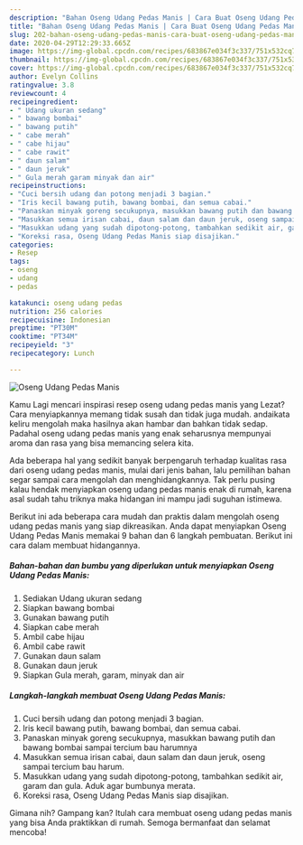 ```yaml
---
description: "Bahan Oseng Udang Pedas Manis | Cara Buat Oseng Udang Pedas Manis Yang Bikin Ngiler"
title: "Bahan Oseng Udang Pedas Manis | Cara Buat Oseng Udang Pedas Manis Yang Bikin Ngiler"
slug: 202-bahan-oseng-udang-pedas-manis-cara-buat-oseng-udang-pedas-manis-yang-bikin-ngiler
date: 2020-04-29T12:29:33.665Z
image: https://img-global.cpcdn.com/recipes/683867e034f3c337/751x532cq70/oseng-udang-pedas-manis-foto-resep-utama.jpg
thumbnail: https://img-global.cpcdn.com/recipes/683867e034f3c337/751x532cq70/oseng-udang-pedas-manis-foto-resep-utama.jpg
cover: https://img-global.cpcdn.com/recipes/683867e034f3c337/751x532cq70/oseng-udang-pedas-manis-foto-resep-utama.jpg
author: Evelyn Collins
ratingvalue: 3.8
reviewcount: 4
recipeingredient:
- " Udang ukuran sedang"
- " bawang bombai"
- " bawang putih"
- " cabe merah"
- " cabe hijau"
- " cabe rawit"
- " daun salam"
- " daun jeruk"
- " Gula merah garam minyak dan air"
recipeinstructions:
- "Cuci bersih udang dan potong menjadi 3 bagian."
- "Iris kecil bawang putih, bawang bombai, dan semua cabai."
- "Panaskan minyak goreng secukupnya, masukkan bawang putih dan bawang bombai sampai tercium bau harumnya"
- "Masukkan semua irisan cabai, daun salam dan daun jeruk, oseng sampai tercium bau harum."
- "Masukkan udang yang sudah dipotong-potong, tambahkan sedikit air, garam dan gula. Aduk agar bumbunya merata."
- "Koreksi rasa, Oseng Udang Pedas Manis siap disajikan."
categories:
- Resep
tags:
- oseng
- udang
- pedas

katakunci: oseng udang pedas 
nutrition: 256 calories
recipecuisine: Indonesian
preptime: "PT30M"
cooktime: "PT34M"
recipeyield: "3"
recipecategory: Lunch

---
```



![Oseng Udang Pedas Manis](https://img-global.cpcdn.com/recipes/683867e034f3c337/751x532cq70/oseng-udang-pedas-manis-foto-resep-utama.jpg)

Kamu Lagi mencari inspirasi resep oseng udang pedas manis yang Lezat? Cara menyiapkannya memang tidak susah dan tidak juga mudah. andaikata keliru mengolah maka hasilnya akan hambar dan bahkan tidak sedap. Padahal oseng udang pedas manis yang enak seharusnya mempunyai aroma dan rasa yang bisa memancing selera kita.



Ada beberapa hal yang sedikit banyak berpengaruh terhadap kualitas rasa dari oseng udang pedas manis, mulai dari jenis bahan, lalu pemilihan bahan segar sampai cara mengolah dan menghidangkannya. Tak perlu pusing kalau hendak menyiapkan oseng udang pedas manis enak di rumah, karena asal sudah tahu triknya maka hidangan ini mampu jadi suguhan istimewa.


Berikut ini ada beberapa cara mudah dan praktis dalam mengolah oseng udang pedas manis yang siap dikreasikan. Anda dapat menyiapkan Oseng Udang Pedas Manis memakai 9 bahan dan 6 langkah pembuatan. Berikut ini cara dalam membuat hidangannya.

<!--inarticleads1-->

##### Bahan-bahan dan bumbu yang diperlukan untuk menyiapkan Oseng Udang Pedas Manis:

1. Sediakan  Udang ukuran sedang
1. Siapkan  bawang bombai
1. Gunakan  bawang putih
1. Siapkan  cabe merah
1. Ambil  cabe hijau
1. Ambil  cabe rawit
1. Gunakan  daun salam
1. Gunakan  daun jeruk
1. Siapkan  Gula merah, garam, minyak dan air




<!--inarticleads2-->

##### Langkah-langkah membuat Oseng Udang Pedas Manis:

1. Cuci bersih udang dan potong menjadi 3 bagian.
1. Iris kecil bawang putih, bawang bombai, dan semua cabai.
1. Panaskan minyak goreng secukupnya, masukkan bawang putih dan bawang bombai sampai tercium bau harumnya
1. Masukkan semua irisan cabai, daun salam dan daun jeruk, oseng sampai tercium bau harum.
1. Masukkan udang yang sudah dipotong-potong, tambahkan sedikit air, garam dan gula. Aduk agar bumbunya merata.
1. Koreksi rasa, Oseng Udang Pedas Manis siap disajikan.




Gimana nih? Gampang kan? Itulah cara membuat oseng udang pedas manis yang bisa Anda praktikkan di rumah. Semoga bermanfaat dan selamat mencoba!
